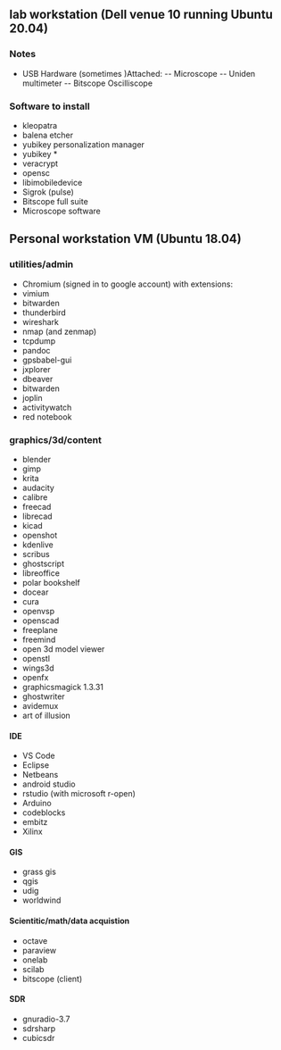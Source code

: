 
## lab workstation (Dell venue 10 running Ubuntu 20.04)

### Notes 

* USB Hardware (sometimes )Attached:
-- Microscope
-- Uniden multimeter
-- Bitscope Oscilliscope 

### Software to install

- kleopatra
- balena etcher
- yubikey personalization manager 
- yubikey  *
- veracrypt
- opensc
- libimobiledevice
- Sigrok (pulse)
- Bitscope full suite
- Microscope software



## Personal workstation VM (Ubuntu 18.04)

### utilities/admin

- Chromium (signed in to google account) with extensions:
- vimium
- bitwarden
- thunderbird 
- wireshark 
- nmap (and zenmap)
- tcpdump 
- pandoc 
- gpsbabel-gui
- jxplorer
- dbeaver
- bitwarden
- joplin
- activitywatch 
- red notebook

### graphics/3d/content

- blender
- gimp
- krita
- audacity
- calibre
- freecad
- librecad
- kicad
- openshot
- kdenlive
- scribus
- ghostscript
- libreoffice
- polar bookshelf
- docear
- cura
- openvsp
- openscad
- freeplane
- freemind
- open 3d model viewer
- openstl
- wings3d
- openfx
- graphicsmagick 1.3.31
- ghostwriter
- avidemux
- art of illusion


#### IDE
- VS Code
- Eclipse
- Netbeans
- android studio 
- rstudio (with microsoft r-open)
- Arduino
- codeblocks
- embitz
- Xilinx

#### GIS
- grass gis
- qgis
- udig
- worldwind 

#### Scientitic/math/data acquistion
- octave
- paraview
- onelab
- scilab
- bitscope (client)

#### SDR
- gnuradio-3.7
- sdrsharp
- cubicsdr
